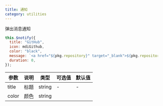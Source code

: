 ```yaml
---
title: 通知
category: utilities
---
```


弹出消息通知

```js
this.$notify({
  title: "GitHub",
  icon: mdiGithub,
  color: "black",
  message: `<a href="${pkg.repository}" target="_blank">${pkg.repository}</a>`,
  duration: 0,
});
```

| 参数  | 说明 | 类型   | 可选值 | 默认值 |
| ----- | ---- | ------ | ------ | ------ |
| title | 标题 | string | -      | -      |
| color | 颜色 | string |        |        |
